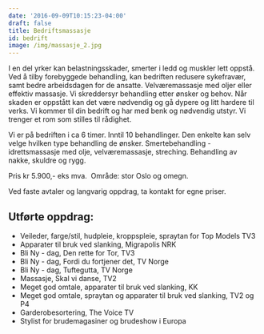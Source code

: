 ```yaml
---
date: '2016-09-09T10:15:23-04:00'
draft: false
title: Bedriftsmassasje
id: bedrift
image: /img/massasje_2.jpg
---
```

I en del yrker kan belastningsskader, smerter i ledd og muskler lett oppstå. Ved å tilby forebyggede behandling, kan bedriften redusere sykefravær, samt bedre arbeidsdagen for de ansatte. Velværemassasje med oljer eller effektiv massasje. Vi skreddersyr behandling etter ønsker og behov. Når skaden er oppstått kan det være nødvendig og gå dypere og litt hardere til verks. Vi kommer til din bedrift og har med benk og nødvendig utstyr. Vi trenger et rom som stilles til rådighet.

Vi er på bedriften i ca 6 timer. Inntil 10 behandlinger. Den enkelte kan selv velge hvilken type behandling de ønsker. Smertebehandling - idrettsmassasje med olje, velværemassasje, streching. Behandling av nakke, skuldre og rygg.

Pris kr 5.900,- eks mva.  Område: stor Oslo og omegn.

Ved faste avtaler og langvarig oppdrag, ta kontakt for egne priser.

## **Utførte oppdrag:**

* Veileder, farge/stil, hudpleie, kroppspleie, spraytan for Top Models TV3
* Apparater til bruk ved slanking, Migrapolis NRK
* Bli Ny - dag, Den rette for Tor, TV3
* Bli Ny - dag, Fordi du fortjener det, TV Norge
* Bli Ny - dag, Tuftegutta, TV Norge
* Massasje, Skal vi danse, TV2
* Meget god omtale, apparater til bruk ved slanking, KK
* Meget god omtale, spraytan og apparater til bruk ved slanking, TV2 og P4
* Garderobesortering, The Voice TV
* Stylist for brudemagasiner og brudeshow i Europa
